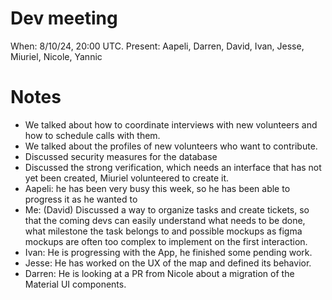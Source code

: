 # Dev meeting

When: 8/10/24, 20:00 UTC.
Present: Aapeli, Darren, David, Ivan, Jesse, Miuriel, Nicole, Yannic

# Notes

- We talked about how to coordinate interviews with new volunteers and how to schedule calls with them.
- We talked about the profiles of new volunteers who want to contribute.
- Discussed security measures for the database
- Discussed the strong verification, which needs an interface that has not yet been created, Miuriel volunteered to create it.
- Aapeli: he has been very busy this week, so he has been able to progress it as he wanted to
- Me: (David) Discussed a way to organize tasks and create tickets, so that the coming devs can easily understand what needs to be done, what milestone the task belongs to and possible mockups as figma mockups are often too complex to implement on the first interaction.
- Ivan: He is progressing with the App, he finished some pending work.
- Jesse: He has worked on the UX of the map and defined its behavior.
- Darren: He is looking at a PR from Nicole about a migration of the Material UI components.

